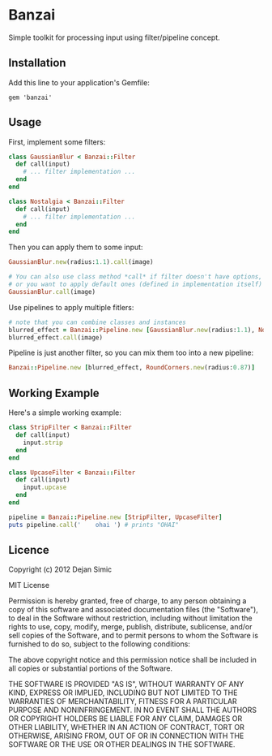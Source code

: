 # Banzai

Simple toolkit for processing input using filter/pipeline concept.

## Installation

Add this line to your application's Gemfile:

    gem 'banzai'

## Usage

First, implement some filters:

```ruby
class GaussianBlur < Banzai::Filter
  def call(input)
    # ... filter implementation ...
  end
end 

class Nostalgia < Banzai::Filter
  def call(input)
    # ... filter implementation ...
  end
end
```

Then you can apply them to some input:

```ruby
GaussianBlur.new(radius:1.1).call(image)

# You can also use class method *call* if filter doesn't have options, 
# or you want to apply default ones (defined in implementation itself)
GaussianBlur.call(image)
```

Use pipelines to apply multiple fitlers:

```ruby
# note that you can combine classes and instances
blurred_effect = Banzai::Pipeline.new [GaussianBlur.new(radius:1.1), Nostalgia] 
blurred_effect.call(image)
```

Pipeline is just another filter, so you can mix them too into a new
pipeline:

```ruby
Banzai::Pipeline.new [blurred_effect, RoundCorners.new(radius:0.87)] 
```

## Working Example

Here's a simple working example:

```ruby
class StripFilter < Banzai::Filter
  def call(input)
    input.strip
  end
end

class UpcaseFilter < Banzai::Filter
  def call(input)
    input.upcase
  end
end

pipeline = Banzai::Pipeline.new [StripFilter, UpcaseFilter]
puts pipeline.call('    ohai ') # prints "OHAI"
```

## Licence

Copyright (c) 2012 Dejan Simic

MIT License

Permission is hereby granted, free of charge, to any person obtaining
a copy of this software and associated documentation files (the
"Software"), to deal in the Software without restriction, including
without limitation the rights to use, copy, modify, merge, publish,
distribute, sublicense, and/or sell copies of the Software, and to
permit persons to whom the Software is furnished to do so, subject to
the following conditions:

The above copyright notice and this permission notice shall be
included in all copies or substantial portions of the Software.

THE SOFTWARE IS PROVIDED "AS IS", WITHOUT WARRANTY OF ANY KIND,
EXPRESS OR IMPLIED, INCLUDING BUT NOT LIMITED TO THE WARRANTIES OF
MERCHANTABILITY, FITNESS FOR A PARTICULAR PURPOSE AND
NONINFRINGEMENT. IN NO EVENT SHALL THE AUTHORS OR COPYRIGHT HOLDERS BE
LIABLE FOR ANY CLAIM, DAMAGES OR OTHER LIABILITY, WHETHER IN AN ACTION
OF CONTRACT, TORT OR OTHERWISE, ARISING FROM, OUT OF OR IN CONNECTION
WITH THE SOFTWARE OR THE USE OR OTHER DEALINGS IN THE SOFTWARE.
